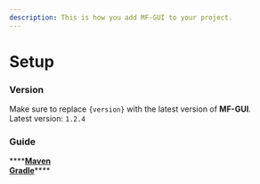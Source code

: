 ```yaml
---
description: This is how you add MF-GUI to your project.
---
```


# Setup

### Version

Make sure to replace `{version}` with the latest version of **MF-GUI**.  
Latest version: `1.2.4`

### Guide

\*\*\*\*[**Maven**](maven.md)  
[**Gradle**](gradle.md)\*\*\*\*

